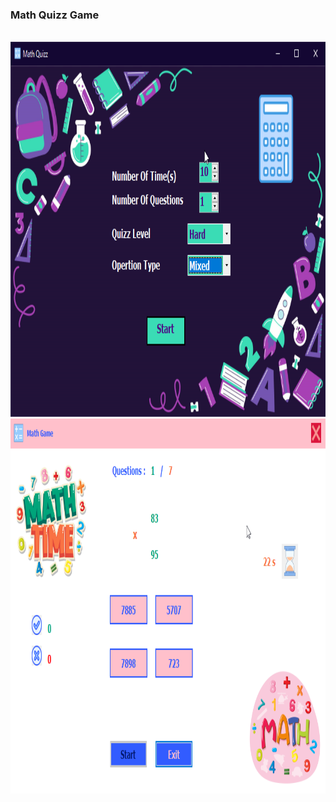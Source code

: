 <h3> Math Quizz Game </h3>
<br/>
<img  alt="image not found" width="800" height="600" src="https://github.com/saeednassir/Basic-Projects-C-sharp/blob/main/MathQuizz/image/img1.png"/>

<img  alt="image not found" width="800" height="600" src="https://github.com/saeednassir/Basic-Projects-C-sharp/blob/main/MathQuizz/image/img2.png"/>
